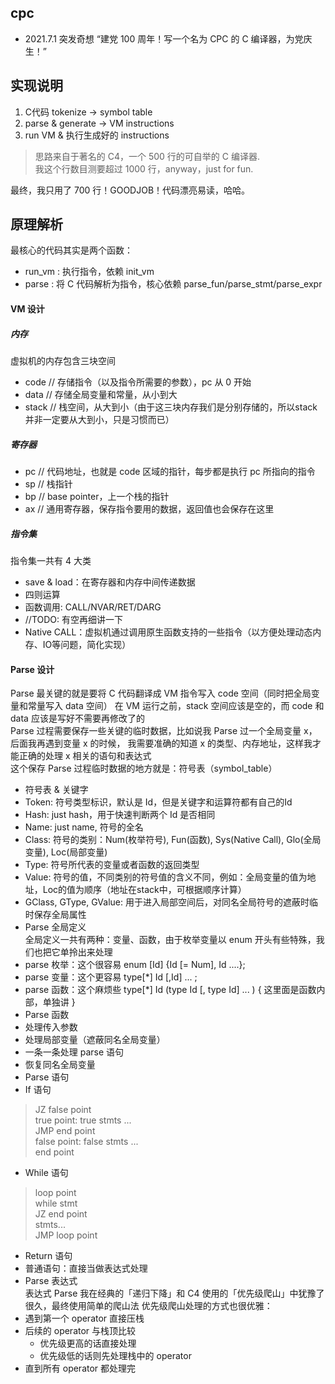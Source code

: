 ## cpc
- 2021.7.1 突发奇想 “建党 100 周年！写一个名为 CPC 的 C 编译器，为党庆生！”

## 实现说明
1. C代码 tokenize -> symbol table
2. parse & generate -> VM instructions
3. run VM & 执行生成好的 instructions

> 思路来自于著名的 C4，一个 500 行的可自举的 C 编译器.   
> 我这个行数目测要超过 1000 行，anyway，just for fun.

最终，我只用了 700 行！GOODJOB！代码漂亮易读，哈哈。

## 原理解析
最核心的代码其实是两个函数：
- run_vm : 执行指令，依赖 init_vm
- parse  : 将 C 代码解析为指令，核心依赖 parse_fun/parse_stmt/parse_expr

#### VM 设计
##### 内存
虚拟机的内存包含三块空间
 - code // 存储指令（以及指令所需要的参数），pc 从 0 开始
 - data // 存储全局变量和常量，从小到大
 - stack // 栈空间，从大到小（由于这三块内存我们是分别存储的，所以stack并非一定要从大到小，只是习惯而已）

##### 寄存器
 - pc // 代码地址，也就是 code 区域的指针，每步都是执行 pc 所指向的指令
 - sp // 栈指针
 - bp // base pointer，上一个栈的指针
 - ax // 通用寄存器，保存指令要用的数据，返回值也会保存在这里

##### 指令集
指令集一共有 4 大类
 - save & load：在寄存器和内存中间传递数据
 - 四则运算
 - 函数调用: CALL/NVAR/RET/DARG
  - //TODO: 有空再细讲一下
 - Native CALL：虚拟机通过调用原生函数支持的一些指令（以方便处理动态内存、IO等问题，简化实现）

#### Parse 设计
Parse 最关键的就是要将 C 代码翻译成 VM 指令写入 code 空间（同时把全局变量和常量写入 data 空间） 
在 VM 运行之前，stack 空间应该是空的，而 code 和 data 应该是写好不需要再修改了的  
Parse 过程需要保存一些关键的临时数据，比如说我 Parse 过一个全局变量 x，后面我再遇到变量 x 的时候，
我需要准确的知道 x 的类型、内存地址，这样我才能正确的处理 x 相关的语句和表达式  
这个保存 Parse 过程临时数据的地方就是：符号表（symbol_table）
- 符号表 & 关键字
 - Token: 符号类型标识，默认是 Id，但是关键字和运算符都有自己的Id
 - Hash: just hash，用于快速判断两个 Id 是否相同
 - Name: just name, 符号的全名
 - Class: 符号的类别：Num(枚举符号), Fun(函数), Sys(Native Call), Glo(全局变量), Loc(局部变量)
 - Type: 符号所代表的变量或者函数的返回类型
 - Value: 符号的值，不同类别的符号值的含义不同，例如：全局变量的值为地址，Loc的值为顺序（地址在stack中，可根据顺序计算）
 - GClass, GType, GValue: 用于进入局部空间后，对同名全局符号的遮蔽时临时保存全局属性
- Parse 全局定义  
全局定义一共有两种：变量、函数，由于枚举变量以 enum 开头有些特殊，我们也把它单拎出来处理
 - parse 枚举：这个很容易 enum [Id] {Id [= Num], Id ....};
 - parse 变量：这个更容易 type[\*] Id [,Id] ... ;
 - parse 函数：这个麻烦些 type[\*] Id (type Id [, type Id] ... ) { 这里面是函数内部，单独讲 } 
- Parse 函数
 - 处理传入参数
 - 处理局部变量（遮蔽同名全局变量）
 - 一条一条处理 parse 语句
 - 恢复同名全局变量
- Parse 语句
 - If 语句
 > JZ false point  
 > true point: true stmts ...  
 > JMP end point  
 > false point: false stmts ...  
 > end point  
 - While 语句
 > loop point  
 > while stmt  
 > JZ end point  
 > stmts...  
 > JMP loop point  
 - Return 语句
 - 普通语句：直接当做表达式处理
- Parse 表达式  
表达式 Parse 我在经典的「递归下降」和 C4 使用的「优先级爬山」中犹豫了很久，最终使用简单的爬山法
优先级爬山处理的方式也很优雅：
 - 遇到第一个 operator 直接压栈
 - 后续的 operator 与栈顶比较
   - 优先级更高的话直接处理
   - 优先级低的话则先处理栈中的 operator
 - 直到所有 operator 都处理完

